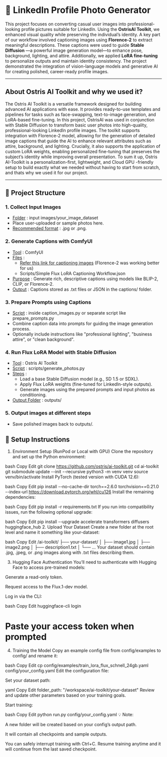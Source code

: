 # 🧠 LinkedIn Profile Photo Generator

This project focuses on converting casual user images into professional-looking profile pictures suitable for LinkedIn. Using the **OstrisAI Toolkit**, we enhanced visual quality while preserving the individual’s identity. A key part of our workflow involved captioning images using **Florence-2** to extract meaningful descriptions. These captions were used to guide **Stable Diffusion** —a powerful image generation model—to enhance pose, background, lighting, and attire. Additionally, we applied **LoRA fine-tuning** to personalize outputs and maintain identity consistency. The project demonstrated the integration of vision-language models and generative AI for creating polished, career-ready profile images.

---
## About Ostris AI Toolkit and why we used it?
The Ostris AI Toolkit is a versatile framework designed for building advanced AI applications with ease. It provides ready-to-use templates and pipelines for tasks such as face-swapping, text-to-image generation, and LoRA-based fine-tuning. In this project, OstrisAI was used in conjunction with Stable Diffusion to transform basic user photos into high-quality, professional-looking LinkedIn profile images. The toolkit supports integration with Florence-2 model, allowing for the generation of detailed image captions that guide the AI to enhance relevant attributes such as attire, background, and lighting. Crucially, it also supports the application of custom LoRA weights, enabling personalized fine-tuning that preserves the subject’s identity while improving overall presentation. To sum it up, Ostris AI-Toolkit is a personalization-first, lightweight, and Cloud GPU -friendly setup to build exactly what we needed without having to start from scratch, and thats why we used it for our project.

---
## 📁 Project Structure

### 1. Collect Input Images
- <ins>Folder</ins> : input images/your_image_dataset
- Place user-uploaded or sample photos here.
- <ins>Recommended format</ins> : .jpg or .png.

### 2. Generate Captions with ComfyUI
- <ins>Tool</ins> : ComfyUI
- <ins>Files</ins> :
  - [Refer this link for captioning images](https://github.com/TheLocalLab/fluxgym-Colab?tab=readme-ov-file) (Florence-2 was working better for us)
  - Scripts/Simple Flux LoRA Captioning Workflow.json
- <ins>Purpose</ins> : Generate rich, descriptive captions using models like BLIP-2, CLIP, or Florence-2. 
- <ins>Output</ins> : Captions stored as .txt files or JSON in the captions/ folder.

### 3. Prepare Prompts using Captions
- <ins>Script</ins> : inside caption_images.py or separate script like prepare_prompts.py
- Combine caption data into prompts for guiding the image generation process.
- Optionally include instructions like "professional lighting", "business attire", or "clean background".

### 4. Run Flux LoRA Model with Stable Diffusion
- <ins>Tool</ins> : Ostris AI Toolkit
- <ins>Script</ins> : scripts/generate_photos.py
- <ins>Steps</ins> :
  - Load a base Stable Diffusion model (e.g., SD 1.5 or SDXL).
  - Apply Flux LoRA weights (fine-tuned for LinkedIn-style outputs).
  - Generate images using the prepared prompts and input photos as conditioning.
- <ins>Output Folder</ins> : outputs/

### 5. Output images at different steps
- Save polished images back to outputs/.

## 📄 Setup Instructions
1. Environment Setup (RunPod or Local with GPU)
Clone the repository and set up the Python environment:

bash
Copy
Edit
git clone https://github.com/ostris/ai-toolkit.git
cd ai-toolkit
git submodule update --init --recursive
python3 -m venv venv
source venv/bin/activate
Install PyTorch (tested version with CUDA 12.6):

bash
Copy
Edit
pip install --no-cache-dir torch==2.6.0 torchvision==0.21.0 --index-url https://download.pytorch.org/whl/cu126
Install the remaining dependencies:

bash
Copy
Edit
pip install -r requirements.txt
If you run into compatibility issues, run the following optional upgrade:

bash
Copy
Edit
pip install --upgrade accelerate transformers diffusers huggingface_hub
2. Upload Your Dataset
Create a new folder at the root level and name it something like your-dataset:

bash
Copy
Edit
/ai-toolkit/
├── your-dataset/
│   ├── image1.jpg
│   ├── image2.png
│   ├── description1.txt
│   └── ...
Your dataset should contain .jpg, .jpeg, or .png images along with .txt files describing them.

3. Hugging Face Authentication
You’ll need to authenticate with Hugging Face to access pre-trained models:

Generate a read-only token.

Request access to the Flux.1-dev model.

Log in via the CLI:

bash
Copy
Edit
huggingface-cli login
# Paste your access token when prompted
4. Training the Model
Copy an example config file from config/examples to config/ and rename it:

bash
Copy
Edit
cp config/examples/train_lora_flux_schnell_24gb.yaml config/your_config.yaml
Edit the configuration file:

Set your dataset path:

yaml
Copy
Edit
folder_path: "/workspace/ai-toolkit/your-dataset"
Review and update other parameters based on your training goals.

Start training:

bash
Copy
Edit
python run.py config/your_config.yaml
💡 Note:

A new folder will be created based on your config’s output path.

It will contain all checkpoints and sample outputs.

You can safely interrupt training with Ctrl+C. Resume training anytime and it will continue from the last saved checkpoint.


